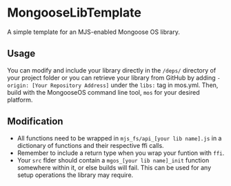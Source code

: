 # MongooseLibTemplate
A simple template for an MJS-enabled Mongoose OS library.

## Usage
You can modify and include your library directly in the `/deps/` directory of your project folder or you can retrieve your library from GitHub by adding `- origin: [Your Repository Address]` under the `libs:` tag in mos.yml.
Then, build with the MongooseOS command line tool, `mos` for your desired platform.

## Modification
* All functions need to be wrapped in `mjs_fs/api_[your lib name].js` in a dictionary of functions and their respective ffi calls.
* Remember to include a return type when you wrap your funtion with `ffi`.
* Your `src` flder should contain a `mgos_[your lib name]_init` function somewhere within it, or else builds will fail. This can be used for any setup operations the library may require.
